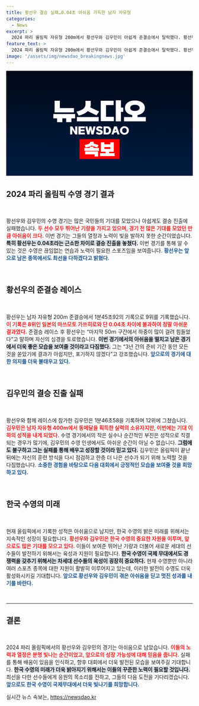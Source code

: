 ```yaml
---
title: 황선우 결승 실패…0.04초 아쉬움 가득한 남자 자유형
categories:
  - News
excerpt: >
  2024 파리 올림픽 자유형 200m에서 황선우와 김우민이 아쉽게 준결승에서 탈락했다. 황선우는 결승 진출권을 놓고 0.04초 차로 9위에 그쳤고, 김우민은 12위로 추락, 메달의 꿈이 사라졌다.
feature_text: >
  2024 파리 올림픽 자유형 200m에서 황선우와 김우민이 아쉽게 준결승에서 탈락했다. 황선우는 결승 진출권을 놓고 0.04초 차로 9위에 그쳤고, 김우민은 12위로 추락, 메달의 꿈이 사라졌다.
image: '/assets/img/newsdao_breakingnews.jpg'
---
```


<p><img src="/assets/img/newsdao_breakingnews.jpg" alt="ranknews 속보" /></p>

<h2 data-ke-size="size26">2024 파리 올림픽 수영 경기 결과</h2>

<p data-ke-size="size16">&nbsp;</p>

<p>황선우와 김우민의 수영 경기는 많은 국민들의 기대를 모았으나 아쉽게도 결승 진출에 실패했습니다. <b><span style="color: #ee2323;">두 선수 모두 뛰어난 기량을 가지고 있으며, 경기 전 많은 기대를 모았던 만큼 아쉬움이 크다.</span></b> 이번 경기는 그들의 열정과 노력이 빛을 발하지 못한 순간이었습니다. <b><span style="background-color: #21538527;">특히 황선우는 0.04초라는 근소한 차이로 결승 진출을 놓쳤다.</span></b> 이번 경기를 통해 알 수 있는 것은 수영은 끊임없는 연습과 노력이 필요한 스포츠임을 보여줍니다. <b><span style="color: #1a5490;">황선우는 앞으로 남은 종목에서도 최선을 다하겠다고 밝혔다.</span></b></p>

<p data-ke-size="size16">&nbsp;</p>

<h2 data-ke-size="size26">황선우의 준결승 레이스</h2>

<p data-ke-size="size16">&nbsp;</p>

<p>황선우는 남자 자유형 200m 준결승에서 1분45초92의 기록으로 9위를 기록했습니다. <b><span style="color: #ee2323;">이 기록은 8위인 일본의 마쓰모토 가쓰히로와 단 0.04초 차이에 불과하여 정말 아쉬운 결과였다.</span></b> 준결승 레이스 후 황선우는 “마지막 50ｍ 구간에서 하중이 많이 걸려 힘들었다”고 말하며 자신의 심경을 토로했습니다. <b><span style="background-color: #21538527;">이번 경기에서의 아쉬움을 떨치고 남은 경기에서 더욱 좋은 모습을 보여줄 것이라고 다짐했다.</span></b> 그는 “3년 간의 준비 기간 동안 모든 것을 쏟았기에 결과가 아쉽지만, 포기하지 않겠다”고 강조했습니다. <b><span style="color: #1a5490;">앞으로의 경기에 대한 의지를 더욱 불태우고 있다.</span></b></p>

<p data-ke-size="size16">&nbsp;</p>

<h2 data-ke-size="size26">김우민의 결승 진출 실패</h2>

<p data-ke-size="size16">&nbsp;</p>

<p>황선우와 함께 레이스에 참가한 김우민은 1분46초58을 기록하며 12위에 그쳤습니다. <b><span style="color: #ee2323;">김우민은 남자 자유형 400m에서 동메달을 획득한 실력의 소유자지만, 이번에는 기대 이하의 성적을 내게 되었다.</span></b> 수영 경기에서의 작은 실수나 순간적인 부진은 성적으로 직결되는 경우가 많기에, 김우민의 수영 인생에서도 아쉬운 순간이 아닐 수 없습니다. <b><span style="background-color: #21538527;">그럼에도 불구하고 그는 실패를 통해 배우고 성장할 것이라 믿고 있다.</span></b> 김우민은 올림픽이 끝난 뒤에는 자신의 훈련 방식을 다시 점검하고 한층 더 나은 선수가 되기 위해 노력할 것을 다짐했습니다. <b><span style="color: #1a5490;">소중한 경험을 바탕으로 다음 대회에서 긍정적인 모습을 보여줄 것을 희망하고 있다.</span></b></p>

<p data-ke-size="size16">&nbsp;</p>

<h2 data-ke-size="size26">한국 수영의 미래</h2>

<p data-ke-size="size16">&nbsp;</p>

<p>현재 올림픽에서 기록한 성적은 아쉬움으로 남지만, 한국 수영의 밝은 미래를 위해서는 지속적인 성장이 필요합니다. <b><span style="color: #ee2323;">황선우와 김우민은 한국 수영의 중요한 자원을 이루며, 앞으로도 많은 기대를 모으고 있다.</span></b> 이들이 보여준 뛰어난 기량과 더불어 새로운 세대의 선수들이 발전하기 위해서는 육성과 지원이 필요합니다. <b><span style="background-color: #21538527;">한국 수영이 국제 무대에서도 경쟁력을 갖추기 위해서는 차세대 선수들의 육성이 굉장히 중요하다.</span></b> 현재 수영뿐만 아니라 여러 스포츠 종목에 대한 지원이 활발히 이루어지고 있는데, 이러한 발전이 수영도 더욱 활성화시키길 기대합니다. <b><span style="color: #1a5490;">앞으로 황선우와 김우민이 겪은 아쉬움을 딛고 멋진 성과를 내기를 바란다.</span></b></p>

<p data-ke-size="size16">&nbsp;</p>

<hr>

<h2 data-ke-size="size26">결론</h2>

<p data-ke-size="size16">&nbsp;</p>

<p>2024 파리 올림픽에서의 황선우와 김우민의 경기는 아쉬움으로 남았습니다. <b><span style="color: #ee2323;">이들의 노력과 열정은 분명 빛나는 순간이었고, 앞으로의 성장 가능성에 대해 믿음을 줍니다.</span></b> 실패를 통해 배움이 있음을 인식하고, 향후 대회에서 더욱 발전된 모습을 보여주길 기대합니다. <b><span style="background-color: #21538527;">한국 수영의 미래가 더욱 밝아지기 위해서는 이들의 꾸준한 노력이 필요할 것입니다.</span></b> 최선을 다한 선수들에게 응원의 목소리를 전하고, 그들의 다음 도전을 기다리겠습니다. <b><span style="color: #1a5490;">앞으로도 한국 수영이 국제무대에서 더욱 빛나기를 희망합니다.</span></b></p>
실시간 뉴스 속보는, <a href="https://newsdao.kr" rel="dofollow">https://newsdao.kr</a>


